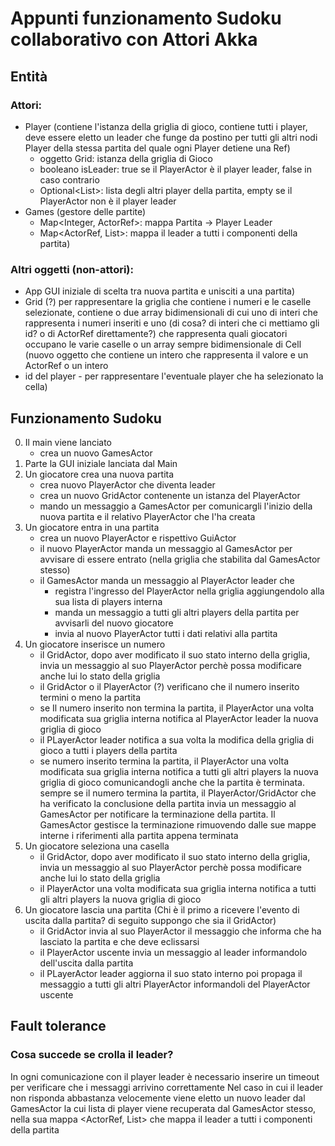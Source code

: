 # Appunti funzionamento Sudoku collaborativo con Attori Akka 
## Entità
### Attori:
- Player (contiene l'istanza della griglia di gioco, contiene tutti i player, deve essere eletto un leader che funge 
da postino per tutti gli altri nodi Player della stessa partita del quale ogni Player detiene una Ref)
  - oggetto Grid: istanza della griglia di Gioco
  - booleano isLeader: true se il PlayerActor è il player leader, false in caso contrario
  - Optional<List<ActorRef>>: lista degli altri player della partita, empty se il PlayerActor non è il player leader
- Games (gestore delle partite)
  - Map<Integer, ActorRef>: mappa Partita -> Player Leader
  - Map<ActorRef, List<ActorRef>>: mappa il leader a tutti i componenti della partita)

### Altri oggetti (non-attori):
- App GUI iniziale di scelta tra nuova partita e unisciti a una partita)
- Grid (?) per rappresentare la griglia che contiene i numeri e le caselle selezionate, contiene o due array
bidimensionali di cui uno di interi che rappresenta i numeri inseriti e uno (di cosa? di interi che ci mettiamo gli id?
o di ActorRef direttamente?) che rappresenta quali giocatori occupano le varie caselle
o un array sempre bidimensionale di Cell (nuovo oggetto che contiene un intero che rappresenta il valore e un ActorRef o un intero
- id del player - per rappresentare l'eventuale player che ha selezionato la cella)

## Funzionamento Sudoku
0. Il main viene lanciato 
   - crea un nuovo GamesActor
1. Parte la GUI iniziale lanciata dal Main
2. Un giocatore crea una nuova partita
   - crea nuovo PlayerActor che diventa leader
   - crea un nuovo GridActor contenente un istanza del PlayerActor
   - mando un messaggio a GamesActor per comunicargli l'inizio della nuova partita e il relativo PlayerActor che l'ha creata
3. Un giocatore entra in una partita
   - crea un nuovo PlayerActor e rispettivo GuiActor
   - il nuovo PlayerActor manda un messaggio al GamesActor per avvisare di essere entrato 
   (nella griglia che stabilita dal GamesActor stesso)
   - il GamesActor manda un messaggio al PlayerActor leader che
       - registra l'ingresso del PlayerActor nella griglia aggiungendolo alla sua lista di players interna
       - manda un messaggio a tutti gli altri players della partita per avvisarli del nuovo giocatore
       - invia al nuovo PlayerActor tutti i dati relativi alla partita
4. Un giocatore inserisce un numero
   - il GridActor, dopo aver modificato il suo stato interno della griglia, invia un messaggio al suo PlayerActor 
   perchè possa modificare anche lui lo stato della griglia
   - il GridActor o il PlayerActor (?) verificano che il numero inserito termini o meno la partita
   - se Il numero inserito non termina la partita, il PlayerActor una volta modificata sua griglia interna notifica 
   al PlayerActor leader la nuova griglia di gioco
   - il PLayerActor leader notifica a sua volta la modifica della griglia di gioco a tutti i players della partita
   - se numero inserito termina la partita, il PlayerActor una volta modificata sua griglia interna notifica
   a tutti gli altri players la nuova griglia di gioco comunicandogli anche che la partita è terminata. sempre 
   se il numero termina la partita, il PlayerActor/GridActor che ha verificato la conclusione della partita
   invia un messaggio al GamesActor per notificare la terminazione della partita. Il GamesActor gestisce la terminazione
   rimuovendo dalle sue mappe interne i riferimenti alla partita appena terminata
5. Un giocatore seleziona una casella
   - il GridActor, dopo aver modificato il suo stato interno della griglia, invia un messaggio al suo PlayerActor
   perchè possa modificare anche lui lo stato della griglia
   - il PlayerActor una volta modificata sua griglia interna notifica a tutti gli altri players la nuova griglia di gioco
6. Un giocatore lascia una partita 
(Chi è il primo a ricevere l'evento di uscita dalla partita? di seguito suppongo che sia il GridActor)
   - il GridActor invia al suo PlayerActor il messaggio che informa che ha lasciato la partita e che deve eclissarsi
   - il PlayerActor uscente invia un messaggio al leader informandolo dell'uscita dalla partita
   - il PLayerActor leader aggiorna il suo stato interno poi propaga il messaggio a tutti gli altri PlayerActor 
   informandoli del PlayerActor uscente

## Fault tolerance
### Cosa succede se crolla il leader?
In ogni comunicazione con il player leader è necessario inserire un timeout per verificare che i messaggi arrivino correttamente
Nel caso in cui il leader non risponda abbastanza velocemente viene eletto un nuovo leader dal GamesActor la cui lista di player
viene recuperata dal GamesActor stesso, nella sua mappa <ActorRef, List<ActorRef>> che mappa il leader a tutti i componenti della partita